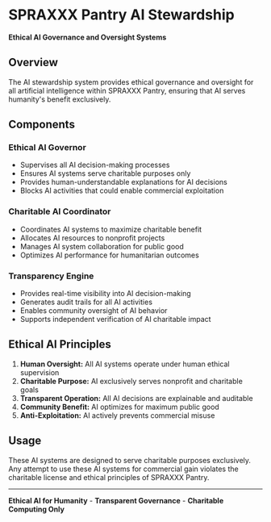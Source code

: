 # SPRAXXX Pantry AI Stewardship

**Ethical AI Governance and Oversight Systems**

## Overview

The AI stewardship system provides ethical governance and oversight for all artificial intelligence within SPRAXXX Pantry, ensuring that AI serves humanity's benefit exclusively.

## Components

### Ethical AI Governor
- Supervises all AI decision-making processes
- Ensures AI systems serve charitable purposes only
- Provides human-understandable explanations for AI decisions
- Blocks AI activities that could enable commercial exploitation

### Charitable AI Coordinator
- Coordinates AI systems to maximize charitable benefit
- Allocates AI resources to nonprofit projects
- Manages AI system collaboration for public good
- Optimizes AI performance for humanitarian outcomes

### Transparency Engine
- Provides real-time visibility into AI decision-making
- Generates audit trails for all AI activities
- Enables community oversight of AI behavior
- Supports independent verification of AI charitable impact

## Ethical AI Principles

1. **Human Oversight:** All AI systems operate under human ethical supervision
2. **Charitable Purpose:** AI exclusively serves nonprofit and charitable goals
3. **Transparent Operation:** All AI decisions are explainable and auditable
4. **Community Benefit:** AI optimizes for maximum public good
5. **Anti-Exploitation:** AI actively prevents commercial misuse

## Usage

These AI systems are designed to serve charitable purposes exclusively. Any attempt to use these AI systems for commercial gain violates the charitable license and ethical principles of SPRAXXX Pantry.

---

**Ethical AI for Humanity** - **Transparent Governance** - **Charitable Computing Only**